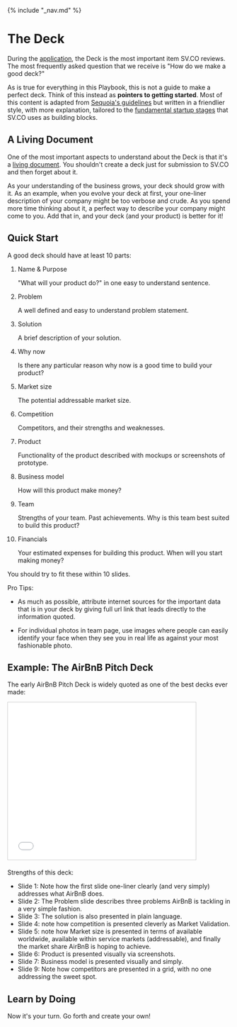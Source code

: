 {% include "_nav.md" %}

# The Deck

During the [application](../1.1-application.md), the Deck is the most important item SV.CO reviews. The most frequently asked question that we receive is "How do we make a good deck?" 

As is true for everything in this Playbook, this is not a guide to make a perfect deck. Think of this instead as **pointers to getting started**. Most of this content is adapted from [Sequoia's guidelines](https://www.sequoiacap.com/grove/posts/6bzx/writing-a-business-plan) but written in a friendlier style, with more explanation, tailored to the [fundamental startup stages](../5-startup-stages.md) that SV.CO uses as building blocks.

## A Living Document

One of the most important aspects to understand about the Deck is that it's a [living document](https://en.wikipedia.org/wiki/Living_document). You shouldn't create a deck just for submission to SV.CO and then forget about it.

As your understanding of the business grows, your deck should grow with it. As an example, when you evolve your deck at first, your one-liner description of your company might be too verbose and crude. As you spend more time thinking about it, a perfect way to describe your company might come to you. Add that in, and your deck (and your product) is better for it!

## Quick Start

A good deck should have at least 10 parts:

1.  Name & Purpose 

    "What will your product do?" in one easy to understand sentence.
2.  Problem

    A well defined and easy to understand problem statement.
3.  Solution

    A brief description of your solution.
4.  Why now 

    Is there any particular reason why now is a good time to build your product?
5.  Market size

    The potential addressable market size.
6.  Competition 

    Competitors, and their strengths and weaknesses.
7.  Product

    Functionality of the product described with mockups or screenshots of prototype.
8.  Business model

    How will this product make money?
9.  Team

    Strengths of your team. Past achievements. Why is this team best suited to build this product?
10. Financials

    Your estimated expenses for building this product. When will you start making money?

You should try to fit these within 10 slides.

Pro Tips: 
* As much as possible, attribute internet sources for the important data that is in your deck by giving full url link that leads directly to the information quoted. 

* For individual photos in team page, use images where people can easily identify your face when they see you in real life as against your most fashionable photo.


## Example: The AirBnB Pitch Deck

The early AirBnB Pitch Deck is widely quoted as one of the best decks ever made:

<iframe src="//www.slideshare.net/slideshow/embed_code/key/4dpBt4w6J5whJZ" width="425" height="355" frameborder="0" marginwidth="0" marginheight="0" scrolling="no" style="border:1px solid #CCC; border-width:1px; margin-bottom:5px; max-width: 100%;" allowfullscreen> </iframe><br />


Strengths of this deck:

* Slide 1: Note how the first slide one-liner clearly (and very simply) addresses what AirBnB does.
* Slide 2: The Problem slide describes three problems AirBnB is tackling in a very simple fashion.
* Slide 3: The solution is also presented in plain language.
* Slide 4: note how competition is presented cleverly as Market Validation.
* Slide 5: note how Market size is presented in terms of available worldwide, available within service markets (addressable), and finally the market share AirBnB is hoping to achieve.
* Slide 6: Product is presented visually via screenshots.
* Slide 7: Business model is presented visually and simply.
* Slide 9: Note how competitors are presented in a grid, with no one addressing the sweet spot.

## Learn by Doing
Now it's your turn. Go forth and create your own!
